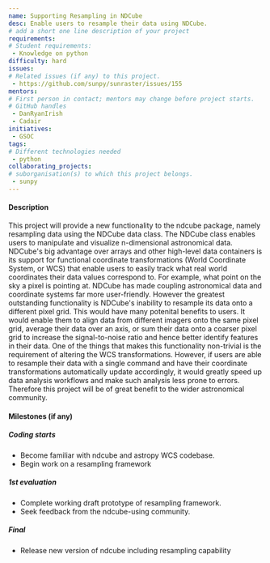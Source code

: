 ```yaml
---
name: Supporting Resampling in NDCube
desc: Enable users to resample their data using NDCube.
# add a short one line description of your project
requirements:
# Student requirements:
 - Knowledge on python
difficulty: hard
issues:
# Related issues (if any) to this project.
 - https://github.com/sunpy/sunraster/issues/155
mentors:
# First person in contact; mentors may change before project starts.
# GitHub handles
 - DanRyanIrish
 - Cadair
initiatives:
 - GSOC
tags:
# Different technologies needed
 - python
collaborating_projects:
# suborganisation(s) to which this project belongs.
 - sunpy
---
```



#### Description

This project will provide a new functionality to the ndcube package,
namely resampling data using the NDCube data class. The NDCube class 
enables users to manipulate and visualize n-dimensional astronomical data.
NDCube's big advantage over arrays and other high-level data containers
is its support for functional coordinate transformations 
(World Coordinate System, or WCS) that enable users to easily track
what real world coordinates their data values correspond to.
For example, what point on the sky a pixel is pointing at.
NDCube has made coupling astronomical data and coordinate systems far more
user-friendly.  However the greatest outstanding functionality is
NDCube's inability to resample its data onto a different pixel grid.
This would have many potenital benefits to users.
It would enable them to align data from different imagers onto the same
pixel grid, average their data over an axis, or sum their data onto
a coarser pixel grid to increase the signal-to-noise ratio and hence
better identify features in their data.
One of the things that makes this functionality non-trivial is
the requirement of altering the WCS transformations.
However, if users are able to resample their data with a single command
and have their coordinate transformations automatically update accordingly,
it would greatly speed up data analysis workflows and make such
analysis less prone to errors. 
Therefore this project will be of great benefit to the wider astronomical
community.

#### Milestones (if any)

##### Coding starts

* Become familiar with ndcube and astropy WCS codebase.
* Begin work on a resampling framework

##### 1st evaluation

* Complete working draft prototype of resampling framework.
* Seek feedback from the ndcube-using community.

##### Final

* Release new version of ndcube including resampling capability
